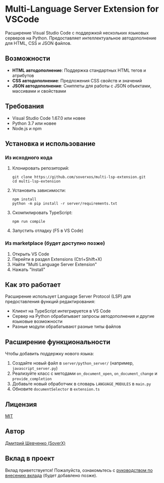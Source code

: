 # Multi-Language Server Extension for VSCode

Расширение Visual Studio Code с поддержкой нескольких языковых серверов на Python. Предоставляет интеллектуальное автодополнение для HTML, CSS и JSON файлов.

## Возможности

- **HTML автодополнение**: Поддержка стандартных HTML тегов и атрибутов
- **CSS автодополнение**: Предложения CSS свойств и значений
- **JSON автодополнение**: Сниппеты для работы с JSON объектами, массивами и свойствами

## Требования

- Visual Studio Code 1.67.0 или новее
- Python 3.7 или новее
- Node.js и npm

## Установка и использование

### Из исходного кода

1. Клонировать репозиторий:
   ```
   git clone https://github.com/soverxos/multi-lsp-extension.git
   cd multi-lsp-extension
   ```

2. Установить зависимости:
   ```
   npm install
   python -m pip install -r server/requirements.txt
   ```

3. Скомпилировать TypeScript:
   ```
   npm run compile
   ```

4. Запустить отладку (F5 в VS Code)

### Из marketplace (будет доступно позже)

1. Открыть VS Code
2. Перейти в раздел Extensions (Ctrl+Shift+X)
3. Найти "Multi Language Server Extension"
4. Нажать "Install"

## Как это работает

Расширение использует Language Server Protocol (LSP) для предоставления функций редактирования:

- Клиент на TypeScript интегрируется в VS Code
- Сервер на Python обрабатывает запросы автодополнения и другие языковые возможности
- Разные модули обрабатывают разные типы файлов

## Расширение функциональности

Чтобы добавить поддержку нового языка:

1. Создайте новый файл в `server/python_server/` (например, `javascript_server.py`)
2. Реализуйте класс с методами `on_document_open`, `on_document_change` и `provide_completion`
3. Добавьте новый обработчик в словарь `LANGUAGE_MODULES` в `main.py`
4. Обновите `documentSelector` в `extension.ts`

## Лицензия

[MIT](LICENSE)

## Автор

[Дмитрий Шевченко (SoverX)](https://github.com/soverxos)

## Вклад в проект

Вклад приветствуется! Пожалуйста, ознакомьтесь с [руководством по внесению вклада](CONTRIBUTING.md) (будет добавлено позже).